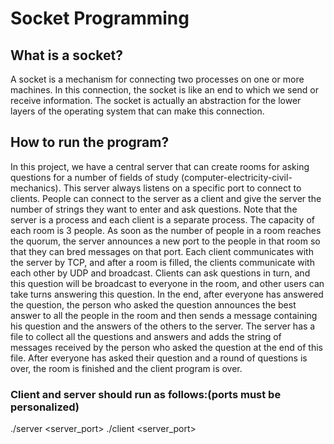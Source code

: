 # Socket Programming

## What is a socket?
A socket is a mechanism for connecting two processes on one or more machines. In this connection, the socket is like an end to which we send or receive information. The socket is actually an abstraction for the lower layers of the operating system that can make this connection.


## How to run the program?
In this project, we have a central server that can create rooms for asking questions for a number of fields of study (computer-electricity-civil-mechanics). This server always listens on a specific port to connect to clients. People can connect to the server as a client and give the server the number of strings they want to enter and ask questions. Note that the server is a process and each client is a separate process. The capacity of each room is 3 people. As soon as the number of people in a room reaches the quorum, the server announces a new port to the people in that room so that they can bred messages on that port. Each client communicates with the server by TCP, and after a room is filled, the clients communicate with each other by UDP and broadcast. Clients can ask questions in turn, and this question will be broadcast to everyone in the room, and other users can take turns answering this question. In the end, after everyone has answered the question, the person who asked the question announces the best answer to all the people in the room and then sends a message containing his question and the answers of the others to the server. The server has a file to collect all the questions and answers and adds the string of messages received by the person who asked the question at the end of this file. After everyone has asked their question and a round of questions is over, the room is finished and the client program is over.

### Client and server should run as follows:(ports must be personalized)
./server <server_port>
./client <server_port>
